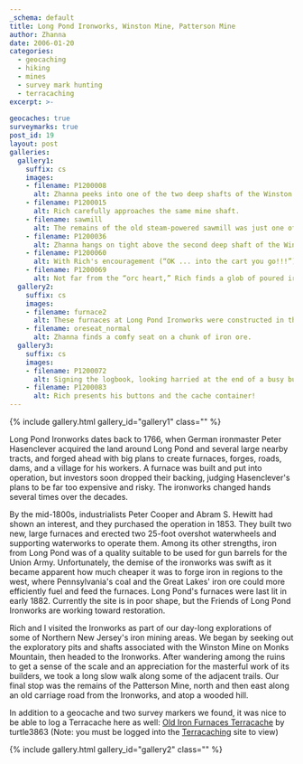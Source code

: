 ```yaml
---
_schema: default
title: Long Pond Ironworks, Winston Mine, Patterson Mine
author: Zhanna
date: 2006-01-20
categories:
  - geocaching
  - hiking
  - mines
  - survey mark hunting
  - terracaching
excerpt: >- 
  
geocaches: true
surveymarks: true
post_id: 19
layout: post   
galleries:
  gallery1:
    suffix: cs
    images: 
    - filename: P1200008
      alt: Zhanna peeks into one of the two deep shafts of the Winston Mine complex.
    - filename: P1200015
      alt: Rich carefully approaches the same mine shaft.
    - filename: sawmill
      alt: The remains of the old steam-powered sawmill was just one of the interesting archaeological “discoveries” we made while hiking along the Sterling Ridge trail toward the furnaces at Long Pond Ironworks.  
    - filename: P1200036
      alt: Zhanna hangs on tight above the second deep shaft of the Winston Mine. This one was filled with water.     
    - filename: P1200060
      alt: With Rich's encouragement (“OK ... into the cart you go!!!”), Zhanna breaks the rules and plays around in this cart.
    - filename: P1200069
      alt: Not far from the “orc heart,” Rich finds a glob of poured iron.          
  gallery2:
    suffix: cs
    images: 
    - filename: furnace2
      alt: These furnaces at Long Pond Ironworks were constructed in the mid-1800s. They were used to produce iron for the Union Army's gun barrels during the Civil War.
    - filename: oreseat_normal
      alt: Zhanna finds a comfy seat on a chunk of iron ore.   
  gallery3:
    suffix: cs
    images: 
    - filename: P1200072
      alt: Signing the logbook, looking harried at the end of a busy but fabulous day!
    - filename: P1200083
      alt: Rich presents his buttons and the cache container!             
---      
```


{% include gallery.html gallery_id="gallery1" class="" %}

Long Pond Ironworks dates back to 1766, when German ironmaster Peter Hasenclever acquired the land around Long Pond and several large nearby tracts, and forged ahead with big plans to create furnaces, forges, roads, dams, and a village for his workers. A furnace was built and put into operation, but investors soon dropped their backing, judging Hasenclever's plans to be far too expensive and risky. The ironworks changed hands several times over the decades.

By the mid-1800s, industrialists Peter Cooper and Abram S. Hewitt had shown an interest, and they purchased the operation in 1853. They built two new, large furnaces and erected two 25-foot overshot waterwheels and supporting waterworks to operate them. Among its other strengths, iron from Long Pond was of a quality suitable to be used for gun barrels for the Union Army. Unfortunately, the demise of the ironworks was swift as it became apparent how much cheaper it was to forge iron in regions to the west, where Pennsylvania's coal and the Great Lakes' iron ore could more efficiently fuel and feed the furnaces. Long Pond's furnaces were last lit in early 1882. Currently the site is in poor shape, but the Friends of Long Pond Ironworks are working toward restoration.

Rich and I visited the Ironworks as part of our day-long explorations of some of Northern New Jersey's iron mining areas. We began by seeking out the exploratory pits and shafts associated with the Winston Mine on Monks Mountain, then headed to the Ironworks. After wandering among the ruins to get a sense of the scale and an appreciation for the masterful work of its builders, we took a long slow walk along some of the adjacent trails. Our final stop was the remains of the Patterson Mine, north and then east along an old carriage road from the Ironworks, and atop a wooded hill.

In addition to a geocache and two survey markers we found, it was nice to be able to log a Terracache here as well: [Old Iron Furnaces Terracache](https://play.terracaching.com/Cache/LC7X) by turtle3863 (Note: you must be logged into the [Terracaching](https://www.terracaching.com/) site to view)

{% include gallery.html gallery_id="gallery2" class="" %}




